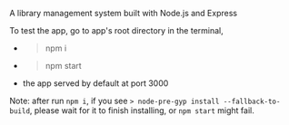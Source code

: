 A library management system built with Node.js and Express

To test the app, go to app's root directory in the terminal, 
  - > npm i
  - > npm start
  - the app served by default at port 3000

Note: after run `npm i`, if you see `> node-pre-gyp install --fallback-to-build`, please wait for it to finish installing, or `npm start` might fail.